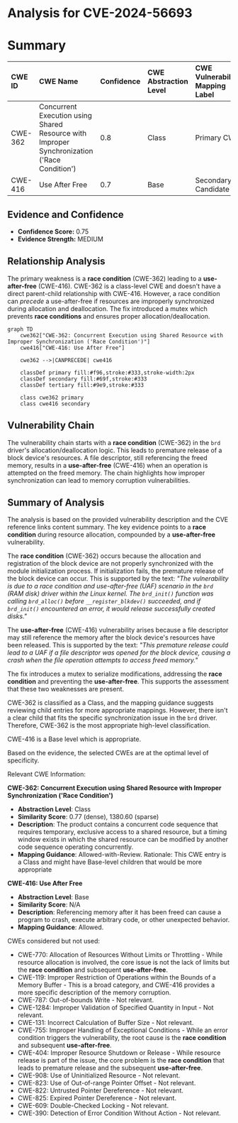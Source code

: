 # Analysis for CVE-2024-56693

# Summary

| CWE ID  | CWE Name                                                                                               | Confidence | CWE Abstraction Level | CWE Vulnerability Mapping Label | CWE-Vulnerability Mapping Notes |
| :-------- | :------------------------------------------------------------------------------------------------------- | :--------- | :---------------------- | :------------------------------ | :------------------------------ |
| CWE-362   | Concurrent Execution using Shared Resource with Improper Synchronization ('Race Condition') | 0.8        | Class                     | Primary CWE                     | Allowed-with-Review           |
| CWE-416   | Use After Free                                                                                           | 0.7        | Base                      | Secondary Candidate             | Allowed                       |

## Evidence and Confidence

*   **Confidence Score:** 0.75
*   **Evidence Strength:** MEDIUM

## Relationship Analysis

The primary weakness is a **race condition** (CWE-362) leading to a **use-after-free** (CWE-416). CWE-362 is a class-level CWE and doesn't have a direct parent-child relationship with CWE-416. However, a race condition can *precede* a use-after-free if resources are improperly synchronized during allocation and deallocation. The fix introduced a mutex which prevents **race conditions** and ensures proper allocation/deallocation.

```mermaid
graph TD
    cwe362["CWE-362: Concurrent Execution using Shared Resource with Improper Synchronization ('Race Condition')"]
    cwe416["CWE-416: Use After Free"]
    
    cwe362 -->|CANPRECEDE| cwe416

    classDef primary fill:#f96,stroke:#333,stroke-width:2px
    classDef secondary fill:#69f,stroke:#333
    classDef tertiary fill:#9e9,stroke:#333

    class cwe362 primary
    class cwe416 secondary
```

## Vulnerability Chain

The vulnerability chain starts with a **race condition** (CWE-362) in the `brd` driver's allocation/deallocation logic. This leads to premature release of a block device's resources. A file descriptor, still referencing the freed memory, results in a **use-after-free** (CWE-416) when an operation is attempted on the freed memory. The chain highlights how improper synchronization can lead to memory corruption vulnerabilities.

## Summary of Analysis

The analysis is based on the provided vulnerability description and the CVE reference links content summary. The key evidence points to a **race condition** during resource allocation, compounded by a **use-after-free** vulnerability.

The **race condition** (CWE-362) occurs because the allocation and registration of the block device are not properly synchronized with the module initialization process. If initialization fails, the premature release of the block device can occur. This is supported by the text: *"The vulnerability is due to a race condition and use-after-free (UAF) scenario in the `brd` (RAM disk) driver within the Linux kernel. The `brd_init()` function was calling `brd_alloc()` before `__register_blkdev()` succeeded, and if `brd_init()` encountered an error, it would release successfully created disks."*

The **use-after-free** (CWE-416) vulnerability arises because a file descriptor may still reference the memory after the block device's resources have been released. This is supported by the text: *"This premature release could lead to a UAF if a file descriptor was opened for the block device, causing a crash when the file operation attempts to access freed memory."*

The fix introduces a mutex to serialize modifications, addressing the **race condition** and preventing the **use-after-free**. This supports the assessment that these two weaknesses are present.

CWE-362 is classified as a Class, and the mapping guidance suggests reviewing child entries for more appropriate mappings. However, there isn't a clear child that fits the specific synchronization issue in the `brd` driver. Therefore, CWE-362 is the most appropriate high-level classification.

CWE-416 is a Base level which is appropriate.

Based on the evidence, the selected CWEs are at the optimal level of specificity.

Relevant CWE Information:

**CWE-362: Concurrent Execution using Shared Resource with Improper Synchronization ('Race Condition')**

*   **Abstraction Level**: Class
*   **Similarity Score**: 0.77 (dense), 1380.60 (sparse)
*   **Description**: The product contains a concurrent code sequence that requires temporary, exclusive access to a shared resource, but a timing window exists in which the shared resource can be modified by another code sequence operating concurrently.
*   **Mapping Guidance**: Allowed-with-Review. Rationale: This CWE entry is a Class and might have Base-level children that would be more appropriate

**CWE-416: Use After Free**

*   **Abstraction Level**: Base
*   **Similarity Score**: N/A
*   **Description**: Referencing memory after it has been freed can cause a program to crash, execute arbitrary code, or other unexpected behavior.
*   **Mapping Guidance**: Allowed.

CWEs considered but not used:

*   CWE-770: Allocation of Resources Without Limits or Throttling - While resource allocation is involved, the core issue is not the lack of limits but the **race condition** and subsequent **use-after-free**.
*   CWE-119: Improper Restriction of Operations within the Bounds of a Memory Buffer - This is a broad category, and CWE-416 provides a more specific description of the memory corruption.
*   CWE-787: Out-of-bounds Write - Not relevant.
*   CWE-1284: Improper Validation of Specified Quantity in Input - Not relevant.
*   CWE-131: Incorrect Calculation of Buffer Size - Not relevant.
*   CWE-755: Improper Handling of Exceptional Conditions - While an error condition triggers the vulnerability, the root cause is the **race condition** and subsequent **use-after-free**.
*   CWE-404: Improper Resource Shutdown or Release - While resource release is part of the issue, the core problem is the **race condition** that leads to premature release and the subsequent **use-after-free**.
*   CWE-908: Use of Uninitialized Resource - Not relevant.
*   CWE-823: Use of Out-of-range Pointer Offset - Not relevant.
*   CWE-822: Untrusted Pointer Dereference - Not relevant.
*   CWE-825: Expired Pointer Dereference - Not relevant.
*   CWE-609: Double-Checked Locking - Not relevant.
*   CWE-390: Detection of Error Condition Without Action - Not relevant.